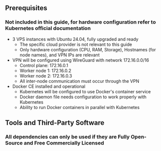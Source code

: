 ## Prerequisites

### Not included in this guide, for hardware configuration refer to Kubernetes official documentation
- 3 VPS instances with Ubuntu 24.04, fully upgraded and ready
  - The specific cloud provider is not relevant to this guide
  - Only hardware configuration (CPU, RAM, Storage), Hostnames (for node names), and VPN IPs are relevant
- VPN will be configured using WireGuard with network 172.16.0.0/16
  - Control plane: 172.16.0.1
  - Worker node 1: 172.16.0.2
  - Worker node 2: 172.16.0.3
  - All inter-node communication must occur through the VPN
- Docker CE installed and operational
  - Kubernetes will be configured to use Docker's container service
  - Docker daemon file needs configuration to work properly with Kubernetes
  - Ability to run Docker containers in parallel with Kubernetes

## Tools and Third-Party Software

### All dependencies can only be used if they are Fully Open-Source and Free Commercially Licensed
